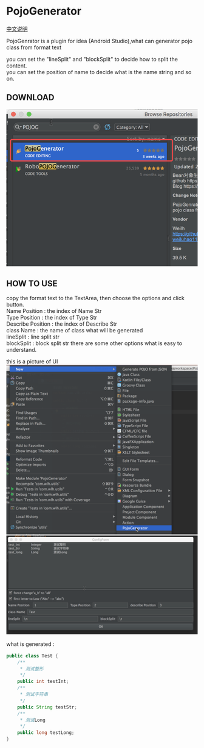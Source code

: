 # PojoGenerator
[中文说明](./READEME-CH.md)  

PojoGenrator is a plugin for idea (Android Studio),what can generator pojo class from format text  

you can set the "lineSplit" and "blockSplit" to decide how to split the content.  
you can set the position of name to decide what is the name string and so on.
## DOWNLOAD

![](images/pojo-download.png)

## HOW TO USE  
copy the format text to the TextArea, then choose the options and click button.  
Name Position : the index of Name Str  
Type Position : the index of Type Str  
Describe Position : the index of Describe Str  
class Name : the name of class what will be generated  
lineSplit : line split str  
blockSplit : block split str
there are some other options what is easy to understand.  

this is a picture of UI
![](images/pojo-use1.png)  
![](images/pojo-use2.png)  

what is generated : 

```java
public class Test {
    /**
     * 测试整形
     */
    public int testInt;
    /**
     * 测试字符串
     */
    public String testStr;
    /**
     * 测试Long
     */
    public long testLong;
}
```
